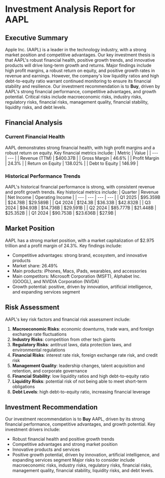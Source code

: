 # Investment Analysis Report for AAPL
## Executive Summary
Apple Inc. (AAPL) is a leader in the technology industry, with a strong market position and competitive advantages. Our key investment thesis is that AAPL's robust financial health, positive growth trends, and innovative products will drive long-term growth and returns. Major findings include high profit margins, a robust return on equity, and positive growth rates in revenue and earnings. However, the company's low liquidity ratios and high debt-to-equity ratio warrant continued monitoring to ensure its financial stability and resilience. Our investment recommendation is to **Buy**, driven by AAPL's strong financial performance, competitive advantages, and growth potential. Critical risks include macroeconomic risks, industry risks, regulatory risks, financial risks, management quality, financial stability, liquidity risks, and debt levels.

## Financial Analysis
### Current Financial Health
AAPL demonstrates strong financial health, with high profit margins and a robust return on equity. Key financial metrics include:
| Metric | Value |
| --- | --- |
| Revenue (TTM) | $400.37B |
| Gross Margin | 46.6% |
| Profit Margin | 24.3% |
| Return on Equity | 138.02% |
| Debt to Equity | 146.99 |

### Historical Performance Trends
AAPL's historical financial performance is strong, with consistent revenue and profit growth trends. Key historical metrics include:
| Quarter | Revenue | Net Income | Operating Income |
| --- | --- | --- | --- |
| Q1 2025 | $95.359B | $24.78B | $29.589B |
| Q4 2024 | $124.3B | $36.33B | $42.832B |
| Q3 2024 | $94.93B | $14.736B | $29.591B |
| Q2 2024 | $85.777B | $21.448B | $25.352B |
| Q1 2024 | $90.753B | $23.636B | $27.9B |

## Market Position
AAPL has a strong market position, with a market capitalization of $2.975 trillion and a profit margin of 24.3%. Key findings include:
* Competitive advantages: strong brand, ecosystem, and innovative products
* Market share: 26.49%
* Main products: iPhones, Macs, iPads, wearables, and accessories
* Main competitors: Microsoft Corporation (MSFT), Alphabet Inc. (GOOGL), and NVIDIA Corporation (NVDA)
* Growth potential: positive, driven by innovation, artificial intelligence, and expanding services segment

## Risk Assessment
AAPL's key risk factors and financial risk assessment include:
1. **Macroeconomic Risks**: economic downturns, trade wars, and foreign exchange rate fluctuations
2. **Industry Risks**: competition from other tech giants
3. **Regulatory Risks**: antitrust laws, data protection laws, and environmental regulations
4. **Financial Risks**: interest rate risk, foreign exchange rate risk, and credit risk
5. **Management Quality**: leadership changes, talent acquisition and retention, and corporate governance
6. **Financial Stability**: low liquidity ratios and high debt-to-equity ratio
7. **Liquidity Risks**: potential risk of not being able to meet short-term obligations
8. **Debt Levels**: high debt-to-equity ratio, increasing financial leverage

## Investment Recommendation
Our investment recommendation is to **Buy** AAPL, driven by its strong financial performance, competitive advantages, and growth potential. Key investment drivers include:
* Robust financial health and positive growth trends
* Competitive advantages and strong market position
* Innovative products and services
* Positive growth potential, driven by innovation, artificial intelligence, and expanding services segment
Major risks to consider include macroeconomic risks, industry risks, regulatory risks, financial risks, management quality, financial stability, liquidity risks, and debt levels.